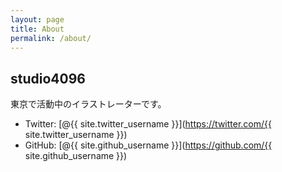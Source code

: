 ```yaml
---
layout: page
title: About
permalink: /about/
---
```


## studio4096

東京で活動中のイラストレーターです。

<!--
You can find the source code for the Jekyll new theme at:
{% include icon-github.html username="jglovier" %} /
[jekyll-new](https://github.com/jglovier/jekyll-new)
-->

- Twitter: [@{{ site.twitter_username }}](https://twitter.com/{{ site.twitter_username }})
- GitHub: [@{{ site.github_username }}](https://github.com/{{ site.github_username }})

<!--
You can find the source code for Jekyll at
{% include icon-github.html username="jekyll" %} /
[jekyll](https://github.com/jekyll/jekyll)
-->
